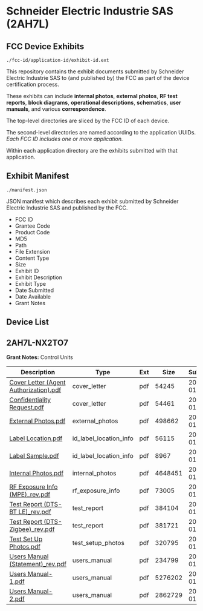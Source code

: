 # Schneider Electric Industrie SAS (2AH7L)
## FCC Device Exhibits

```
./fcc-id/application-id/exhibit-id.ext
```

This repository contains the exhibit documents submitted by Schneider Electric Industrie SAS to (and published by) the FCC as part of the device certification process.

These exhibits can include **internal photos**, **external photos**, **RF test reports**, **block diagrams**, **operational descriptions**, **schematics**, **user manuals**, and various **correspondence**.

The top-level directories are sliced by the FCC ID of each device.

The second-level directories are named according to the application UUIDs. *Each FCC ID includes one or more application.*

Within each application directory are the exhibits submitted with that application. 

## Exhibit Manifest

```
./manifest.json
```

JSON manifest which describes each exhibit submitted by Schneider Electric Industrie SAS and published by the FCC.

- FCC ID
- Grantee Code
- Product Code
- MD5
- Path
- File Extension
- Content Type
- Size
- Exhibit ID
- Exhibit Description
- Exhibit Type
- Date Submitted
- Date Available
- Grant Notes

## Device List
## 2AH7L-NX2TO7
**Grant Notes:** Control Units

| Description | Type | Ext | Size | Submitted | Available |
| ----------- | ---- | --- | ---- | --------- | --------- |
| [Cover Letter (Agent Authorization).pdf](2AH7L-NX2TO7/abfe90a9b0343868adddabecc18b31ca/3264253.pdf) | cover_letter | pdf | 54245 | 2017-01-19 | 2017-01-19 |
| [Confidentiality Request.pdf](2AH7L-NX2TO7/abfe90a9b0343868adddabecc18b31ca/3264254.pdf) | cover_letter | pdf | 54461 | 2017-01-19 | 2017-01-19 |
| [External Photos.pdf](2AH7L-NX2TO7/abfe90a9b0343868adddabecc18b31ca/3264255.pdf) | external_photos | pdf | 498662 | 2017-01-19 | 2017-01-19 |
| [Label Location.pdf](2AH7L-NX2TO7/abfe90a9b0343868adddabecc18b31ca/3264256.pdf) | id_label_location_info | pdf | 56115 | 2017-01-19 | 2017-01-19 |
| [Label Sample.pdf](2AH7L-NX2TO7/abfe90a9b0343868adddabecc18b31ca/3264257.pdf) | id_label_location_info | pdf | 8967 | 2017-01-19 | 2017-01-19 |
| [Internal Photos.pdf](2AH7L-NX2TO7/abfe90a9b0343868adddabecc18b31ca/3264258.pdf) | internal_photos | pdf | 4648451 | 2017-01-19 | 2017-01-19 |
| [RF Exposure Info (MPE)_rev.pdf](2AH7L-NX2TO7/abfe90a9b0343868adddabecc18b31ca/3264269.pdf) | rf_exposure_info | pdf | 73005 | 2017-01-19 | 2017-01-19 |
| [Test Report (DTS-BT LE)_rev.pdf](2AH7L-NX2TO7/abfe90a9b0343868adddabecc18b31ca/3264263.pdf) | test_report | pdf | 384104 | 2017-01-19 | 2017-01-19 |
| [Test Report (DTS-Zigbee)_rev.pdf](2AH7L-NX2TO7/abfe90a9b0343868adddabecc18b31ca/3264264.pdf) | test_report | pdf | 381721 | 2017-01-19 | 2017-01-19 |
| [Test Set Up Photos.pdf](2AH7L-NX2TO7/abfe90a9b0343868adddabecc18b31ca/3264265.pdf) | test_setup_photos | pdf | 320795 | 2017-01-19 | 2017-01-19 |
| [Users Manual (Statement)_rev.pdf](2AH7L-NX2TO7/abfe90a9b0343868adddabecc18b31ca/3264266.pdf) | users_manual | pdf | 234799 | 2017-01-19 | 2017-01-19 |
| [Users Manual-1.pdf](2AH7L-NX2TO7/abfe90a9b0343868adddabecc18b31ca/3264267.pdf) | users_manual | pdf | 5276202 | 2017-01-19 | 2017-01-19 |
| [Users Manual-2.pdf](2AH7L-NX2TO7/abfe90a9b0343868adddabecc18b31ca/3264268.pdf) | users_manual | pdf | 2862729 | 2017-01-19 | 2017-01-19 |
